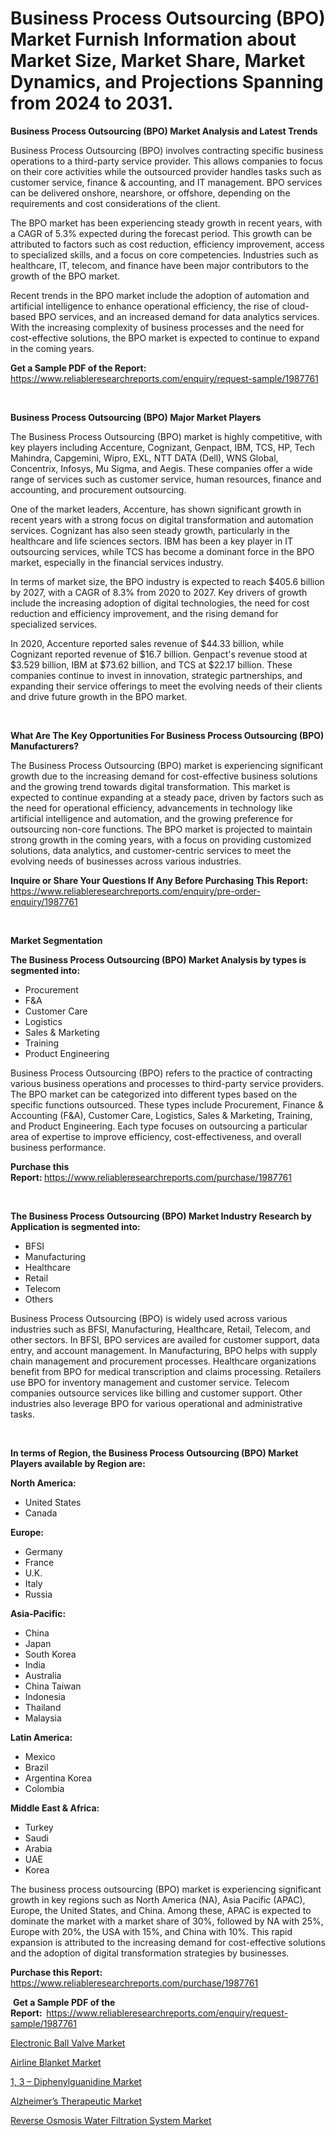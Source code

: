 <p><h1>Business Process Outsourcing (BPO) Market Furnish Information about Market Size, Market Share, Market Dynamics, and Projections Spanning from 2024 to 2031.</h1></p><p><strong>Business Process Outsourcing (BPO) Market Analysis and Latest Trends</strong></p>
<p><p>Business Process Outsourcing (BPO) involves contracting specific business operations to a third-party service provider. This allows companies to focus on their core activities while the outsourced provider handles tasks such as customer service, finance & accounting, and IT management. BPO services can be delivered onshore, nearshore, or offshore, depending on the requirements and cost considerations of the client.</p><p>The BPO market has been experiencing steady growth in recent years, with a CAGR of 5.3% expected during the forecast period. This growth can be attributed to factors such as cost reduction, efficiency improvement, access to specialized skills, and a focus on core competencies. Industries such as healthcare, IT, telecom, and finance have been major contributors to the growth of the BPO market.</p><p>Recent trends in the BPO market include the adoption of automation and artificial intelligence to enhance operational efficiency, the rise of cloud-based BPO services, and an increased demand for data analytics services. With the increasing complexity of business processes and the need for cost-effective solutions, the BPO market is expected to continue to expand in the coming years.</p></p>
<p><strong>Get a Sample PDF of the Report:&nbsp;</strong> <a href="https://www.reliableresearchreports.com/enquiry/request-sample/1987761">https://www.reliableresearchreports.com/enquiry/request-sample/1987761</a></p>
<p>&nbsp;</p>
<p><strong>Business Process Outsourcing (BPO) Major Market Players</strong></p>
<p><p>The Business Process Outsourcing (BPO) market is highly competitive, with key players including Accenture, Cognizant, Genpact, IBM, TCS, HP, Tech Mahindra, Capgemini, Wipro, EXL, NTT DATA (Dell), WNS Global, Concentrix, Infosys, Mu Sigma, and Aegis. These companies offer a wide range of services such as customer service, human resources, finance and accounting, and procurement outsourcing.</p><p>One of the market leaders, Accenture, has shown significant growth in recent years with a strong focus on digital transformation and automation services. Cognizant has also seen steady growth, particularly in the healthcare and life sciences sectors. IBM has been a key player in IT outsourcing services, while TCS has become a dominant force in the BPO market, especially in the financial services industry.</p><p>In terms of market size, the BPO industry is expected to reach $405.6 billion by 2027, with a CAGR of 8.3% from 2020 to 2027. Key drivers of growth include the increasing adoption of digital technologies, the need for cost reduction and efficiency improvement, and the rising demand for specialized services.</p><p>In 2020, Accenture reported sales revenue of $44.33 billion, while Cognizant reported revenue of $16.7 billion. Genpact's revenue stood at $3.529 billion, IBM at $73.62 billion, and TCS at $22.17 billion. These companies continue to invest in innovation, strategic partnerships, and expanding their service offerings to meet the evolving needs of their clients and drive future growth in the BPO market.</p></p>
<p>&nbsp;</p>
<p><strong>What Are The Key Opportunities For Business Process Outsourcing (BPO) Manufacturers?</strong></p>
<p><p>The Business Process Outsourcing (BPO) market is experiencing significant growth due to the increasing demand for cost-effective business solutions and the growing trend towards digital transformation. This market is expected to continue expanding at a steady pace, driven by factors such as the need for operational efficiency, advancements in technology like artificial intelligence and automation, and the growing preference for outsourcing non-core functions. The BPO market is projected to maintain strong growth in the coming years, with a focus on providing customized solutions, data analytics, and customer-centric services to meet the evolving needs of businesses across various industries.</p></p>
<p><strong>Inquire or Share Your Questions If Any Before Purchasing This Report:</strong> <a href="https://www.reliableresearchreports.com/enquiry/pre-order-enquiry/1987761">https://www.reliableresearchreports.com/enquiry/pre-order-enquiry/1987761</a></p>
<p>&nbsp;</p>
<p><strong>Market Segmentation</strong></p>
<p><strong>The Business Process Outsourcing (BPO) Market Analysis by types is segmented into:</strong></p>
<p><ul><li>Procurement</li><li>F&A</li><li>Customer Care</li><li>Logistics</li><li>Sales & Marketing</li><li>Training</li><li>Product Engineering</li></ul></p>
<p><p>Business Process Outsourcing (BPO) refers to the practice of contracting various business operations and processes to third-party service providers. The BPO market can be categorized into different types based on the specific functions outsourced. These types include Procurement, Finance & Accounting (F&A), Customer Care, Logistics, Sales & Marketing, Training, and Product Engineering. Each type focuses on outsourcing a particular area of expertise to improve efficiency, cost-effectiveness, and overall business performance.</p></p>
<p><strong>Purchase this Report:&nbsp;</strong><a href="https://www.reliableresearchreports.com/purchase/1987761">https://www.reliableresearchreports.com/purchase/1987761</a></p>
<p>&nbsp;</p>
<p><strong>The Business Process Outsourcing (BPO) Market Industry Research by Application is segmented into:</strong></p>
<p><ul><li>BFSI</li><li>Manufacturing</li><li>Healthcare</li><li>Retail</li><li>Telecom</li><li>Others</li></ul></p>
<p><p>Business Process Outsourcing (BPO) is widely used across various industries such as BFSI, Manufacturing, Healthcare, Retail, Telecom, and other sectors. In BFSI, BPO services are availed for customer support, data entry, and account management. In Manufacturing, BPO helps with supply chain management and procurement processes. Healthcare organizations benefit from BPO for medical transcription and claims processing. Retailers use BPO for inventory management and customer service. Telecom companies outsource services like billing and customer support. Other industries also leverage BPO for various operational and administrative tasks.</p></p>
<p>&nbsp;</p>
<p><strong>In terms of Region, the Business Process Outsourcing (BPO) Market Players available by Region are:</strong></p>
<p>
    <p> <strong> North America: </strong>
        <ul>
            <li>United States</li>
            <li>Canada</li>
        </ul>
        </p> 
    <p> <strong> Europe: </strong>
        <ul>
            <li>Germany</li>
            <li>France</li>
            <li>U.K.</li>
            <li>Italy</li>
            <li>Russia</li>
        </ul>
        </p> 
    <p> <strong> Asia-Pacific: </strong>
        <ul>
            <li>China</li>
            <li>Japan</li>
            <li>South Korea</li>
            <li>India</li>
            <li>Australia</li>
            <li>China Taiwan</li>
            <li>Indonesia</li>
            <li>Thailand</li>
            <li>Malaysia</li>
        </ul>
        </p> 
    <p> <strong> Latin America: </strong>
        <ul>
            <li>Mexico</li>
            <li>Brazil</li>
            <li>Argentina Korea</li>
            <li>Colombia</li>
        </ul>
        </p> 
    <p> <strong> Middle East & Africa: </strong>
        <ul>
            <li>Turkey</li>
            <li>Saudi</li>
            <li>Arabia</li>
            <li>UAE</li>
            <li>Korea</li>
        </ul>
    </p>
    </p>
<p><p>The business process outsourcing (BPO) market is experiencing significant growth in key regions such as North America (NA), Asia Pacific (APAC), Europe, the United States, and China. Among these, APAC is expected to dominate the market with a market share of 30%, followed by NA with 25%, Europe with 20%, the USA with 15%, and China with 10%. This rapid expansion is attributed to the increasing demand for cost-effective solutions and the adoption of digital transformation strategies by businesses.</p></p>
<p><strong>Purchase this Report: </strong><a href="https://www.reliableresearchreports.com/purchase/1987761">https://www.reliableresearchreports.com/purchase/1987761</a></p>
<p>&nbsp;<strong>Get a Sample PDF of the Report:&nbsp;&nbsp;</strong><a href="https://www.reliableresearchreports.com/enquiry/request-sample/1987761">https://www.reliableresearchreports.com/enquiry/request-sample/1987761</a></p>
<p><strong></strong></p>
<p><p><a href="https://extreme-scabiosa-c81.notion.site/Electronic-Ball-Valve-Market-Size-Market-Trends-and-Growth-Outlook-forecasted-for-period-from-2024-f8bc05d7e8b94930a2e3b0dbb53b18eb">Electronic Ball Valve Market</a></p><p><a href="https://view.publitas.com/reportprime-1/airline-blanket-market-size-evaluating-its-market-trends-growth-and-projections-2024-2031/">Airline Blanket Market</a></p><p><a href="https://carnation-joke-41f.notion.site/1-3-Diphenylguanidine-Market-Furnish-Information-about-Market-Size-Market-Share-Market-Dynamics-ac2c3b550e1e451ba7f3a844d07f5370">1, 3 – Diphenylguanidine Market</a></p><p><a href="https://adventurous-uranium-ef9.notion.site/Insights-into-Alzheimer-s-Therapeutic-Market-Size-Analysing-Market-Share-Trends-and-Growth-from-2-37dc772608d64ee7982770423a689e17">Alzheimer’s Therapeutic Market</a></p><p><a href="https://view.publitas.com/reportprime-1/reverse-osmosis-water-filtration-system-market-size-reflecting-a-forecast-till-2031-market-by-type-by-application-and-by-geography/">Reverse Osmosis Water Filtration System Market</a></p></p>